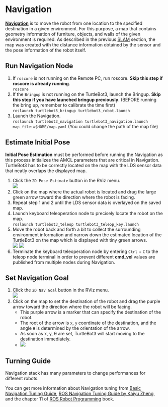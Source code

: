 # Navigation
**[Navigation](http://wiki.ros.org/navigation)** is to move the robot from one location to the specified destination in a given environment. For this purpose, a map that contains geometry information of furniture, objects, and walls of the given environment is required. As described in the previous [SLAM](https://emanual.robotis.com/docs/en/platform/turtlebot3/slam/) section, the map was created with the distance information obtained by the sensor and the pose information of the robot itself.

## Run Navigation Node
1. If `roscore` is not running on the Remote PC, run roscore. **Skip this step if roscore is already running**. \
```roscore```
2. If the `Bringup` is not running on the TurtleBot3, launch the Bringup. **Skip this step if you have launched bringup previously**. (BEFORE running the bring up, remember to calibrate the time first) \
```roslaunch turtlebot3_bringup turtlebot3_robot.launch```
3. Launch the Navigation. \
```roslaunch turtlebot3_navigation turtlebot3_navigation.launch map_file:=$HOME/map.yaml``` (You could change the path of the map file)

## Estimate Initial Pose
**Initial Pose Estimation** must be performed before running the Navigation as this process initializes the AMCL parameters that are critical in Navigation. TurtleBot3 has to be correctly located on the map with the LDS sensor data that neatly overlaps the displayed map.

1. Click the `2D Pose Estimate` button in the RViz menu.  
    ![](https://emanual.robotis.com/assets/images/platform/turtlebot3/navigation/2d_pose_button.png)
2. Click on the map where the actual robot is located and drag the large green arrow toward the direction where the robot is facing.
3. Repeat step 1 and 2 until the LDS sensor data is overlayed on the saved map.
4. Launch keyboard teleoperation node to precisely locate the robot on the map. \
```roslaunch turtlebot3_teleop turtlebot3_teleop_key.launch```
5. Move the robot back and forth a bit to collect the surrounding environment information and narrow down the estimated location of the TurtleBot3 on the map which is displayed with tiny green arrows.  
    ![](https://emanual.robotis.com/assets/images/platform/turtlebot3/navigation/tb3_amcl_particle_01.png) ![](https://emanual.robotis.com/assets/images/platform/turtlebot3/navigation/tb3_amcl_particle_02.png)
6. Terminate the keyboard teleoperation node by entering `Ctrl` + `C` to the teleop node terminal in order to prevent different **cmd_vel** values are published from multiple nodes during Navigation.
## Set Navigation Goal

1.  Click the `2D Nav Goal` button in the RViz menu.  
    ![](https://emanual.robotis.com/assets/images/platform/turtlebot3/navigation/2d_nav_goal_button.png)
2.  Click on the map to set the destination of the robot and drag the purple arrow toward the direction where the robot will be facing.
    -   This purple arrow is a marker that can specify the destination of the robot.
    -   The root of the arrow is `x`, `y` coordinate of the destination, and the angle `θ` is determined by the orientation of the arrow.
    -   As soon as x, y, θ are set, TurtleBot3 will start moving to the destination immediately. 
    - ![](https://emanual.robotis.com/assets/images/platform/turtlebot3/navigation/2d_nav_goal.png)
## Turning Guide
Navigation stack has many parameters to change performances for different robots.

You can get more information about Navigation tuning from [Basic Navigation Tuning Guide](http://wiki.ros.org/navigation/Tutorials/Navigation%20Tuning%20Guide), [ROS Navigation Tuning Guide by Kaiyu Zheng](http://kaiyuzheng.me/documents/navguide.pdf), and the chapter 11 of [ROS Robot Programming](https://community.robotsource.org/t/download-the-ros-robot-programming-book-for-free/51) book.
